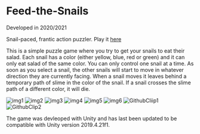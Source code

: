# Feed-the-Snails
Developed in 2020/2021

Snail-paced, frantic action puzzler. Play it [here](https://cbraunsch-dev.itch.io/feed-the-snails)

This is a simple puzzle game where you try to get your snails to eat their salad. Each snail has a color (either yellow, blue, red or green) and it can only eat salad of the same color. You can only control one snail at a time. As soon as you select a snail, the other snails will start to move in whatever direction they are currently facing. When a snail moves it leaves behind a temporary path of slime in the color of the snail. If a snail crosses the slime path of a different color, it will die.

![img1](https://user-images.githubusercontent.com/41971262/110208116-92973580-7e87-11eb-9c85-4f22d02e0067.png)
![img2](https://user-images.githubusercontent.com/41971262/110208117-932fcc00-7e87-11eb-8119-28268b8d0476.png)
![img3](https://user-images.githubusercontent.com/41971262/110208118-9460f900-7e87-11eb-8c5e-877fc587840c.png)
![img4](https://user-images.githubusercontent.com/41971262/110208120-95922600-7e87-11eb-83f7-1fb29ef3ff41.png)
![img5](https://user-images.githubusercontent.com/41971262/110208121-96c35300-7e87-11eb-8d3d-17a41bff91e6.png)
![img6](https://user-images.githubusercontent.com/41971262/110208123-97f48000-7e87-11eb-9894-16a04f8187e2.png)
![GithubCliip1](https://user-images.githubusercontent.com/41971262/110208681-ea826c00-7e88-11eb-9545-771916b82d18.gif)
![GithubClip2](https://user-images.githubusercontent.com/41971262/110208687-f1a97a00-7e88-11eb-8f64-8f762259fa6f.gif)


The game was devleoped with Unity and has last been updated to be compatible with Unity version 2019.4.21f1.

